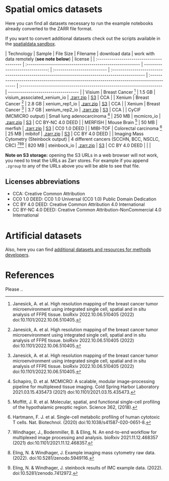 # Spatial omics datasets

Here you can find all datasets necessary to run the example notebooks already converted to the ZARR file format.

If you want to convert additional datasets check out the scripts available in the [spatialdata sandbox](https://github.com/giovp/spatialdata-sandbox).

| Technology                                | Sample                                                    |                       File Size | Filename                    | download data                                                                                   | work with data remotely (**see note below**)                                               | license                                                                 |
| :---------------------------------------- | :-------------------------------------------------------- | ------------------------------: | :-------------------------- | :---------------------------------------------------------------------------------------------- | :----------------------------------------------------------------------------------------- | :---------------------------------------------------------------------- | ----------------------------------- |
| Visium                                    | Breast Cancer [^2]                                        |                          1.5 GB | visium_associated_xenium_io | [.zarr.zip](https://s3.embl.de/spatialdata/spatialdata-sandbox/visium_associated_xenium_io.zip) | [S3](https://s3.embl.de/spatialdata/spatialdata-sandbox/visium_associated_xenium_io.zarr/) | CCA                                                                     |
| Xenium                                    | Breast Cancer [^2]                                        |                          2.8 GB | xenium_rep1_io              | [.zarr.zip](https://s3.embl.de/spatialdata/spatialdata-sandbox/xenium_rep1_io.zip)              | [S3](https://s3.embl.de/spatialdata/spatialdata-sandbox/xenium_rep1_io.zarr/)              | CCA                                                                     |
| Xenium                                    | Breast Cancer [^2]                                        |                          3.7 GB | xenium_rep2_io              | [.zarr.zip](https://s3.embl.de/spatialdata/spatialdata-sandbox/xenium_rep2_io.zip)              | [S3](https://s3.embl.de/spatialdata/spatialdata-sandbox/xenium_rep2_io.zarr/)              | CCA                                                                     |
| CyCIF (MCMICRO output)                    | Small lung adenocarcinoma [^3]                            |                          250 MB | mcmicro_io                  | [.zarr.zip](https://s3.embl.de/spatialdata/spatialdata-sandbox/mcmicro_io.zip)                  | [S3](https://s3.embl.de/spatialdata/spatialdata-sandbox/mcmicro_io.zarr/)                  | CC BY-NC 4.0 DEED                                                       |
| MERFISH                                   | Mouse Brain [^4]                                          |                           50 MB | merfish                     | [.zarr.zip](https://s3.embl.de/spatialdata/spatialdata-sandbox/merfish.zip)                     | [S3](https://s3.embl.de/spatialdata/spatialdata-sandbox/merfish.zarr/)                     | CC0 1.0 DEED                                                            |
| MIBI-TOF                                  | Colorectal carcinoma [^5]                                 |                           25 MB | mibitof                     | [.zarr.zip](https://s3.embl.de/spatialdata/spatialdata-sandbox/mibitof.zip)                     | [S3](https://s3.embl.de/spatialdata/spatialdata-sandbox/mibitof.zarr/)                     | CC BY 4.0 DEED                                                          |
| Imaging Mass Cytometry (Steinbock output) | 4 different cancers (SCCHN, BCC, NSCLC, CRC) [^6][^7][^8] |                          820 MB | steinbock_io                | [.zarr.zip](https://s3.embl.de/spatialdata/spatialdata-sandbox/steinbock_io.zip)                | [S3](https://s3.embl.de/spatialdata/spatialdata-sandbox/steinbock_io.zarr/)                | CC BY 4.0 DEED                                                          |
| <!--                                      | NanoString CosMx                                          | Non-small cell lung cancer [^1] | 4.2 GB                      | cosmx_io                                                                                        | [.zarr.zip](https://s3.embl.de/spatialdata/spatialdata-sandbox/cosmx_io.zip)               | [S3](https://s3.embl.de/spatialdata/spatialdata-sandbox/cosmx_io.zarr/) | NanoString removed the dataset? --> |

**Note on S3 storage:** opening the S3 URLs in a web browser will not work, you need to treat the URLs as Zarr stores. For example if you append `.zgroup` to any of the URLs above you will be able to see that file.

## Licenses abbreviations

-   CCA: Creative Common Attribution
-   CC0 1.0 DEED: CC0 1.0 Universal (CC0 1.0) Public Domain Dedication
-   CC BY 4.0 DEED: Creative Common Attribution 4.0 International
-   CC BY-NC 4.0 DEED: Creative Common Attribution-NonCommercial 4.0 International

<!-- to add: raccoon, blobs, "additional resources for methods developers" -->
<!-- Artificial datasets
| Description | File Size| Filename                     | download data                                                                                   | work with data remotely [^1]                                                               |
| :--------------------- | :------------------------- | --------:| :--------------------------  | :---------------------------------------------------------------------------------------------- | :----------------------------------------------------------------------------------------- || -                      | -                          |     11 kB| toy                          | [.zarr.zip](https://s3.embl.de/spatialdata/spatialdata-sandbox/toy.zip)                         | [S3](https://s3.embl.de/spatialdata/spatialdata-sandbox/toy.zarr/)                         | -->

# Artificial datasets

Also, here you can find [additional datasets and resources for methods developers](https://github.com/scverse/spatialdata-notebooks/blob/main/notebooks/developers_resources/storage_format/).

# References

Please ..
[^1]: He, S. et al. High-Plex Multiomic Analysis in FFPE Tissue at Single-Cellular and Subcellular Resolution by Spatial Molecular Imaging. bioRxiv 2021.11.03.467020 (2021) doi:10.1101/2021.11.03.467020.
[^2]: Janesick, A. et al. High resolution mapping of the breast cancer tumor microenvironment using integrated single cell, spatial and in situ analysis of FFPE tissue. bioRxiv 2022.10.06.510405 (2022) doi:10.1101/2022.10.06.510405.
[^3]: Schapiro, D. et al. MCMICRO: A scalable, modular image-processing pipeline for multiplexed tissue imaging. Cold Spring Harbor Laboratory 2021.03.15.435473 (2021) doi:10.1101/2021.03.15.435473.
[^4]: Moffitt, J. R. et al. Molecular, spatial, and functional single-cell profiling of the hypothalamic preoptic region. Science 362, (2018).
[^5]: Hartmann, F. J. et al. Single-cell metabolic profiling of human cytotoxic T cells. Nat. Biotechnol. (2020) doi:10.1038/s41587-020-0651-8.
[^6]: Windhager, J., Bodenmiller, B. & Eling, N. An end-to-end workflow for multiplexed image processing and analysis. bioRxiv 2021.11.12.468357 (2021) doi:10.1101/2021.11.12.468357.
[^7]: Eling, N. & Windhager, J. Example imaging mass cytometry raw data. (2022). doi:10.5281/zenodo.5949116.
[^8]: Eling, N. & Windhager, J. steinbock results of IMC example data. (2022). doi:10.5281/zenodo.7412972.
